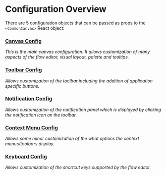 # Configuration Overview

There are 5 configuration objects that can be passed as props to the `<CommonCanvas>`
React object:

### [Canvas Config](03.02.01-canvas-config.md)
_This is the main canvas configuration. It allows customization of many aspects of the flow editor, visual layout, palette and tooltips._

### [Toolbar Config](03.02.02-toolbar-config.md)
_Allows customization of the toolbar including the addition of application specific buttons._

### [Notification Config](03.02.03-notification-config.md)
_Allows customization of the notification panel which is displayed by clicking the notification icon on the toolbar._

### [Context Menu Config](03.02.04-context-menu-config.md)
_Allows some minor customization of the what options the context menus/toolbars display._

### [Keyboard Config](03.02.05-keyboard-config.md)
_Allows customization of the shortcut keys supported by the flow editor._
